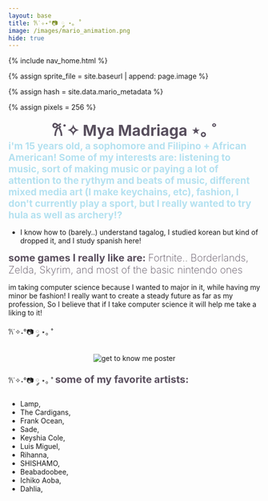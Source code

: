 ```yaml
---
layout: base
title: 𐙚˙✧˖°📷 ༘ ⋆｡ ˚
image: /images/mario_animation.png
hide: true
---
```


<!-- Liquid:  statements -->

<!-- Include submenu from _includes to top of pages -->
{% include nav_home.html %}
<!--- Concatenation of site URL to frontmatter image  --->
{% assign sprite_file = site.baseurl | append: page.image %}
<!--- Has is a list variable containing mario metadata for sprite --->
{% assign hash = site.data.mario_metadata %}  
<!--- Size width/height of Sprit images --->
{% assign pixels = 256 %} 

<!--- HTML for page contains <p> tag named "Mario" and class properties for a "sprite"  -->

<p id="mario" class="sprite"></p>
  
<!--- Embedded Cascading Style Sheet (CSS) rules, 
        define how HTML elements look 
--->
<style>

  /*CSS style rules for the id and class of the sprite...
  */
  .sprite {
    height: {{pixels}}px;
    width: {{pixels}}px;
    background-image: url('{{sprite_file}}');
    background-repeat: no-repeat;
  }

  /*background position of sprite element
  */
  #mario {
    background-position: calc({{animations[0].col}} * {{pixels}} * -1px) calc({{animations[0].row}} * {{pixels}}* -1px);
  }
</style>

<!--- Embedded executable code--->
<script>
  ////////// convert YML hash to javascript key:value objects /////////

  var mario_metadata = {}; //key, value object
  {% for key in hash %}  
  
  var key = "{{key | first}}"  //key
  var values = {} //values object
  values["row"] = {{key.row}}
  values["col"] = {{key.col}}
  values["frames"] = {{key.frames}}
  mario_metadata[key] = values; //key with values added

  {% endfor %}

  ////////// game object for player /////////

  class Mario {
    constructor(meta_data) {
      this.tID = null;  //capture setInterval() task ID
      this.positionX = 0;  // current position of sprite in X direction
      this.currentSpeed = 0;
      this.marioElement = document.getElementById("mario"); //HTML element of sprite
      this.pixels = {{pixels}}; //pixel offset of images in the sprite, set by liquid constant
      this.interval = 100; //animation time interval
      this.obj = meta_data;
      this.marioElement.style.position = "absolute";
    }

    animate(obj, speed) {
      let frame = 0;
      const row = obj.row * this.pixels;
      this.currentSpeed = speed;

      this.tID = setInterval(() => {
        const col = (frame + obj.col) * this.pixels;
        this.marioElement.style.backgroundPosition = `-${col}px -${row}px`;
        this.marioElement.style.left = `${this.positionX}px`;

        this.positionX += speed;
        frame = (frame + 1) % obj.frames;

        const viewportWidth = window.innerWidth;
        if (this.positionX > viewportWidth - this.pixels) {
          document.documentElement.scrollLeft = this.positionX - viewportWidth + this.pixels;
        }
      }, this.interval);
    }

    startWalking() {
      this.stopAnimate();
      this.animate(this.obj["Walk"], 3);
    }

    startRunning() {
      this.stopAnimate();
      this.animate(this.obj["Run1"], 6);
    }

    startPuffing() {
      this.stopAnimate();
      this.animate(this.obj["Puff"], 0);
    }

    startCheering() {
      this.stopAnimate();
      this.animate(this.obj["Cheer"], 0);
    }

    startFlipping() {
      this.stopAnimate();
      this.animate(this.obj["Flip"], 0);
    }

    startResting() {
      this.stopAnimate();
      this.animate(this.obj["Rest"], 0);
    }

    stopAnimate() {
      clearInterval(this.tID);
    }
  }

  const mario = new Mario(mario_metadata);

  ////////// event control /////////

  window.addEventListener("keydown", (event) => {
    if (event.key === "ArrowRight") {
      event.preventDefault();
      if (event.repeat) {
        mario.startCheering();
      } else {
        if (mario.currentSpeed === 0) {
          mario.startWalking();
        } else if (mario.currentSpeed === 3) {
          mario.startRunning();
        }
      }
    } else if (event.key === "ArrowLeft") {
      event.preventDefault();
      if (event.repeat) {
        mario.stopAnimate();
      } else {
        mario.startCheering();
      }
    } else if (event.key === "ArrowUp") {
      event.preventDefault();
      if (event.repeat) {
        mario.stopAnimate();
      } else {
        mario.startFlipping();
      }
    } else if (event.key === "ArrowDown") {
      event.preventDefault();
      if (event.repeat) {
        mario.stopAnimate();
      } else {
        mario.startPuffing();
      }
    }
  });

  //touch events that enable animations
  window.addEventListener("touchstart", (event) => {
    event.preventDefault(); // prevent default browser action
    if (event.touches[0].clientX > window.innerWidth / 2) {
      // move right
      if (currentSpeed === 0) { // if at rest, go to walking
        mario.startWalking();
      } else if (currentSpeed === 3) { // if walking, go to running
        mario.startRunning();
      }
    } else {
      // move left
      mario.startPuffing();
    }
  });

  //stop animation on window blur
  window.addEventListener("blur", () => {
    mario.stopAnimate();
  });

  //start animation on window focus
  window.addEventListener("focus", () => {
     mario.startFlipping();
  });

  //start animation on page load or page refresh
  document.addEventListener("DOMContentLoaded", () => {
    // adjust sprite size for high pixel density devices
    const scale = window.devicePixelRatio;
    const sprite = document.querySelector(".sprite");
    sprite.style.transform = `scale(${0.2 * scale})`;
    mario.startResting();
  });

</script>

<center><span style="color:#584f5e;font-weight:700;font-size:30px">
𐙚˙✧ Mya Madriaga ⋆｡ ˚
</span></center>




<span style="color:#b4e1f0;font-weight:700;font-size:19px">
    i'm 15 years old, a sophomore and Filipino + African American!
Some of my interests are: listening to music, sort of making music or paying a lot of attention to the rythym and beats of music, different mixed media art (I make keychains, etc), fashion, I don't currently play a sport, but I really wanted to try hula as well as archery!?
</span>


- I know how to (barely..) understand tagalog, I studied korean but kind of dropped it, and I study spanish here!

<span style="color:#5a4f5e;font-weight:700;font-size:20px">
            some games I really like are: 
</span>


<span style="color:#5a4f5e;font-weight:200;font-size:20px">
Fortnite.. Borderlands, Zelda, Skyrim, and most of the basic nintendo ones 
</span>

im taking computer science because I wanted to major in it, while having my minor be fashion!
I really want to create a steady future as far as my profession, So I believe that if I take computer science it will help me take a liking to it!

𐙚˙✧˖°📷 ༘ ⋆｡ ˚
<div style="text-align: center; margin-top: 20px; margin-bottom: 20px;">
<img src="{{site.baseurl}}/game/images/Get To Know Me Poster - Madriaga, Mya.png" alt="get to know me poster"/>
</div>
𐙚˙✧˖°📷 ༘ ⋆｡ ˚

<span style="color:#5a4f5e;font-weight:700;font-size:20px">
             some of my favorite artists: 
</span>


- Lamp,
- The Cardigans,
- Frank Ocean,
- Sade,
- Keyshia Cole,
- Luis Miguel,
- Rihanna,
- SHISHAMO,
- Beabadoobee,
- Ichiko Aoba,
- Dahlia,

